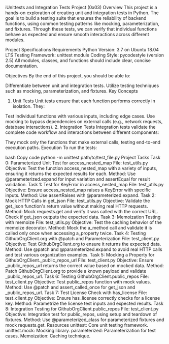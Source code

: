 iUnittests and Integration Tests Project (0x03)
Overview
This project is a hands-on exploration of creating unit and integration tests in Python. The goal is to build a testing suite that ensures the reliability of backend functions, using common testing patterns like mocking, parameterization, and fixtures. Through these tests, we can verify that individual functions behave as expected and ensure smooth interactions across different modules.

Project Specifications
Requirements
Python Version: 3.7 on Ubuntu 18.04 LTS
Testing Framework: unittest module
Coding Style: pycodestyle (version 2.5)
All modules, classes, and functions should include clear, concise documentation.

Objectives
By the end of this project, you should be able to:

Differentiate between unit and integration tests.
Utilize testing techniques such as mocking, parameterization, and fixtures.
Key Concepts
1. Unit Tests
Unit tests ensure that each function performs correctly in isolation. They:

Test individual functions with various inputs, including edge cases.
Use mocking to bypass dependencies on external calls (e.g., network requests, database interactions).
2. Integration Tests
Integration tests validate the complete code workflow and interactions between different components:

They mock only the functions that make external calls, testing end-to-end execution paths.
Execution
To run the tests:

bash
Copy code
python -m unittest path/to/test_file.py
Project Tasks
Task 0: Parameterized Unit Test for access_nested_map
File: test_utils.py
Objective: Test the function access_nested_map with a variety of inputs, ensuring it returns the expected results for each.
Method: Use @parameterized.expand for input variation and assertEqual for result validation.
Task 1: Test for KeyError in access_nested_map
File: test_utils.py
Objective: Ensure access_nested_map raises a KeyError with specific inputs.
Method: Use assertRaises with @parameterized.expand.
Task 2: Mock HTTP Calls in get_json
File: test_utils.py
Objective: Validate the get_json function's return value without making real HTTP requests.
Method: Mock requests.get and verify it was called with the correct URL. Check if get_json outputs the expected data.
Task 3: Memoization Testing with memoize
File: test_utils.py
Objective: Test the caching behavior of the memoize decorator.
Method: Mock the a_method call and validate it is called only once when accessing a_property twice.
Task 4: Testing GithubOrgClient.org with @patch and Parameterization
File: test_client.py
Objective: Test GithubOrgClient.org to ensure it returns the expected data.
Method: Use @patch and @parameterized.expand to avoid real HTTP calls and test various organization examples.
Task 5: Mocking a Property for GithubOrgClient._public_repos_url
File: test_client.py
Objective: Ensure _public_repos_url returns the correct value based on mocked data.
Method: Patch GithubOrgClient.org to provide a known payload and validate _public_repos_url.
Task 6: Testing GithubOrgClient.public_repos
File: test_client.py
Objective: Test public_repos function with mock values.
Method: Use @patch and assert_called_once for get_json and _public_repos_url.
Task 7: Test License Check with has_license
File: test_client.py
Objective: Ensure has_license correctly checks for a license key.
Method: Parametrize the license test inputs and expected results.
Task 8: Integration Testing for GithubOrgClient.public_repos
File: test_client.py
Objective: Integration test for public_repos, using setup and teardown of fixtures.
Method: Use @parameterized_class for parameterized fixtures and mock requests.get.
Resources
unittest: Core unit testing framework.
unittest.mock: Mocking library.
parameterized: Parameterization for test cases.
Memoization: Caching technique.

